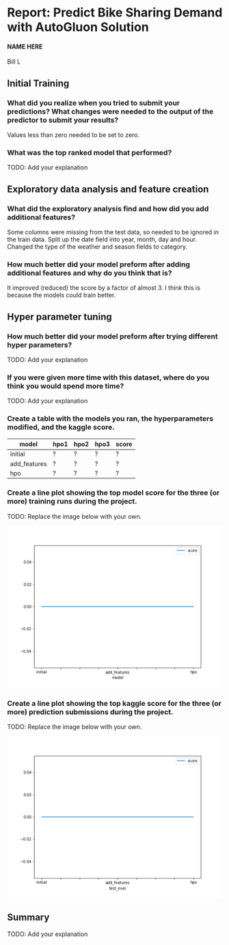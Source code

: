 # Report: Predict Bike Sharing Demand with AutoGluon Solution
#### NAME HERE
Bill L

## Initial Training
### What did you realize when you tried to submit your predictions? What changes were needed to the output of the predictor to submit your results?
Values less than zero needed to be set to zero.

### What was the top ranked model that performed?
TODO: Add your explanation

## Exploratory data analysis and feature creation
### What did the exploratory analysis find and how did you add additional features?
Some columns were missing from the test data, so needed to be ignored in the train data.
Split up the date field into year, month, day and hour.
Changed the type of the weather and season fields to category.

### How much better did your model preform after adding additional features and why do you think that is?
It improved (reduced) the score by a factor of almost 3.
I think this is because the models could train better.

## Hyper parameter tuning
### How much better did your model preform after trying different hyper parameters?
TODO: Add your explanation

### If you were given more time with this dataset, where do you think you would spend more time?
TODO: Add your explanation

### Create a table with the models you ran, the hyperparameters modified, and the kaggle score.
|model|hpo1|hpo2|hpo3|score|
|--|--|--|--|--|
|initial|?|?|?|?|
|add_features|?|?|?|?|
|hpo|?|?|?|?|

### Create a line plot showing the top model score for the three (or more) training runs during the project.

TODO: Replace the image below with your own.

![model_train_score.png](img/model_train_score.png)

### Create a line plot showing the top kaggle score for the three (or more) prediction submissions during the project.

TODO: Replace the image below with your own.

![model_test_score.png](img/model_test_score.png)

## Summary
TODO: Add your explanation

